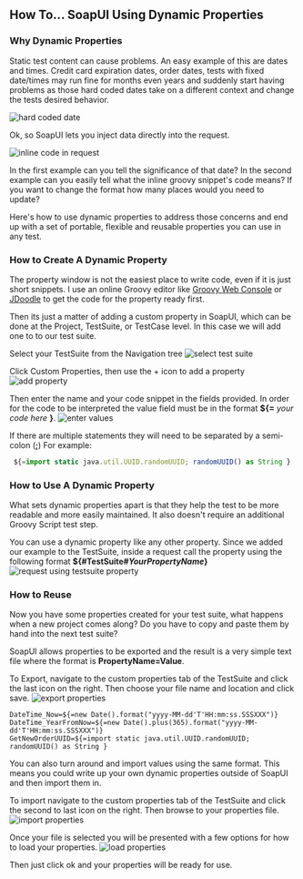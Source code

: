 
## How To... SoapUI Using Dynamic Properties 

### Why Dynamic Properties

Static test content can cause problems. An easy example of this are dates and times. Credit card expiration dates, order dates, tests with fixed date/times may run fine for months even years and suddenly start having problems as those hard coded dates take on a different context and change the tests desired behavior. 

![hard coded date](request_hardcode_Date.png)

Ok, so SoapUI lets you inject data directly into the request. 

![inline code in request](request_inline_code.png) 

In the first example can you tell the significance of that date? In the second example can you easily tell what the inline groovy snippet's code means? If you want to change the format how many places would you need to update? 

Here's how to use dynamic properties to address those concerns and end up with a set of portable, flexible and reusable properties you can use in any test. 

### How to Create A Dynamic Property

The property window is not the easiest place to write code, even if it is just short snippets. I use an online Groovy editor like [Groovy Web Console](https://groovyconsole.appspot.com/) or [JDoodle](https://www.jdoodle.com/execute-groovy-online) to get the code for the property ready first. 

Then its just a matter of adding a custom property in SoapUI, which can be done at the Project, TestSuite, or TestCase level. In this case we will add one to to our test suite.

Select your TestSuite from the Navigation tree
![select test suite](SelectTestSuite.png)

Click Custom Properties, then use the + icon to add a property
![add property](CustomProperty_Add.png)

Then enter the name and your code snippet in the fields provided.
In order for the code to be interpreted the value field must be in the format **${=** *your code here* **}**. 
![enter values](propertyEntry.png)

If there are multiple statements they will need to be separated by a semi-colon (**;**)
For example:
```js
 ${=import static java.util.UUID.randomUUID; randomUUID() as String }
```

### How to Use A Dynamic Property

What sets dynamic properties apart is that they help the test to be more readable and more easily maintained. It also doesn't require an additional Groovy Script test step.

You can use a dynamic property like any other property. Since we added our example to the TestSuite, inside a request call the property using the following format **${#TestSuite#*YourPropertyName*}** 
![request using testsuite property](request_suite_property.png) 

### How to Reuse

Now you have some properties created for your test suite, what happens when a new project comes along? Do you have to copy and paste them by hand into the next test suite? 

SoapUI allows properties to be exported and the result is a very simple text file where the format is **PropertyName=Value**. 

To Export, navigate to the custom properties tab of the TestSuite and click the last icon on the right. Then choose your file name and location and click save.
![export properties](export_properties.png) 

```
DateTime_Now=${=new Date().format("yyyy-MM-dd'T'HH:mm:ss.SSSXXX")}
DateTime_YearFromNow=${=new Date().plus(365).format("yyyy-MM-dd'T'HH:mm:ss.SSSXXX")}
GetNewOrderUUID=${=import static java.util.UUID.randomUUID; randomUUID() as String }
```
You can also turn around and import values using the same format. This means you could write up your own dynamic properties outside of SoapUI and then import them in. 

To import navigate to the custom properties tab of the TestSuite and click the second to last icon on the right. Then browse to your properties file.
![import properties](import_properties.png) 

Once your file is selected you will be presented with a few options for how to load your properties. 
![load properties](propertiesLoadOptions.png) 

Then just click ok and your properties will be ready for use. 


